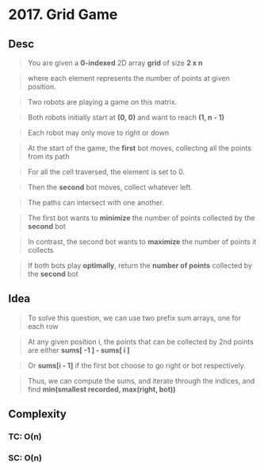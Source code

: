 # 2017. Grid Game

## Desc

> You are given a **0-indexed** 2D array **grid** of size **2 x n**

> where each element represents the number of points at given position.

> Two robots are playing a game on this matrix.

> Both robots initially start at **(0, 0)** and want to reach **(1, n - 1)**

> Each robot may only move to right or down

> At the start of the game, the **first** bot moves, collecting all the points from its path

> For all the cell traversed, the element is set to 0.

> Then the **second** bot moves, collect whatever left.

> The paths can intersect with one another.

> The first bot wants to **minimize** the number of points collected by the **second** bot

> In contrast, the second bot wants to **maximize** the number of points it collects

> If both bots play **optimally**, return the **number of points** collected by the **second** bot

## Idea

> To solve this question, we can use two prefix sum arrays, one for each row

> At any given position i, the points that can be collected by 2nd points are either **sums[ -1 ] - sums[ i ]**

> Or **sums[i - 1]** if the first bot choose to go right or bot respectively.

> Thus, we can compute the sums, and iterate through the indices, and find **min(smallest recorded, max(right, bot))**

## Complexity

### TC: O(n)

### SC: O(n)